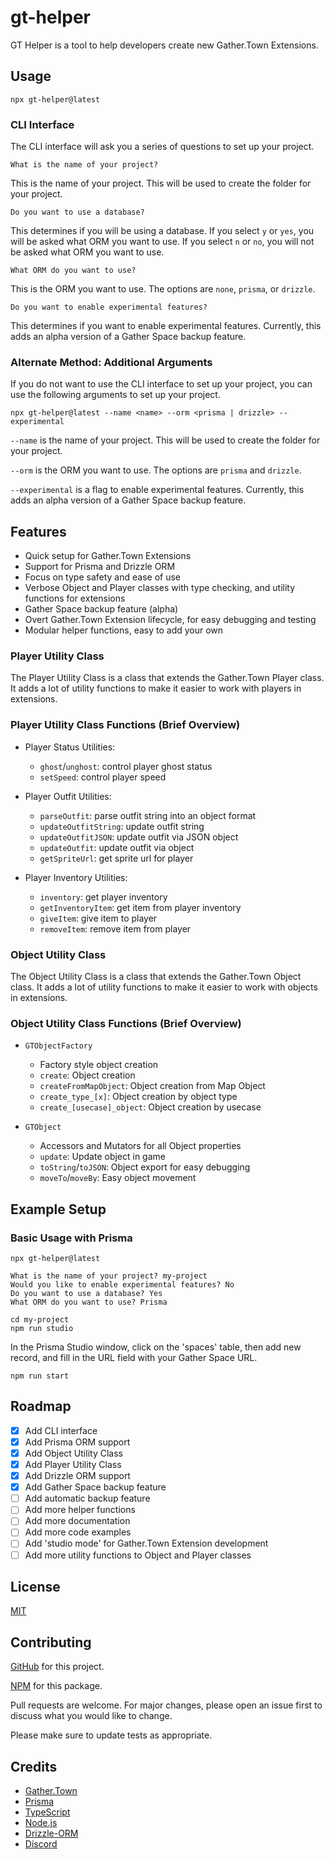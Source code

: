 # gt-helper

GT Helper is a tool to help developers create new Gather.Town Extensions.

## Usage

`npx gt-helper@latest`

### CLI Interface

The CLI interface will ask you a series of questions to set up your project.

`What is the name of your project?`

This is the name of your project. This will be used to create the folder for your project.

`Do you want to use a database?`

This determines if you will be using a database. If you select `y` or `yes`, you will be asked what ORM you want to use. If you select `n` or `no`, you will not be asked what ORM you want to use.

`What ORM do you want to use?`

This is the ORM you want to use. The options are `none`, `prisma`, or `drizzle`.

`Do you want to enable experimental features?`

This determines if you want to enable experimental features. Currently, this adds an alpha version of a Gather Space backup feature.

### Alternate Method: Additional Arguments

If you do not want to use the CLI interface to set up your project, you can use the following arguments to set up your project.

`npx gt-helper@latest --name <name> --orm <prisma | drizzle> --experimental`

`--name` is the name of your project. This will be used to create the folder for your project.

`--orm` is the ORM you want to use. The options are `prisma` and `drizzle`.

`--experimental` is a flag to enable experimental features. Currently, this adds an alpha version of a Gather Space backup feature.

## Features

- Quick setup for Gather.Town Extensions
- Support for Prisma and Drizzle ORM
- Focus on type safety and ease of use
- Verbose Object and Player classes with type checking, and utility functions for extensions
- Gather Space backup feature (alpha)
- Overt Gather.Town Extension lifecycle, for easy debugging and testing
- Modular helper functions, easy to add your own

### Player Utility Class

The Player Utility Class is a class that extends the Gather.Town Player class. It adds a lot of utility functions to make it easier to work with players in extensions.

### Player Utility Class Functions (Brief Overview)

- Player Status Utilities:

  - `ghost`/`unghost`: control player ghost status
  - `setSpeed`: control player speed

- Player Outfit Utilities:

  - `parseOutfit`: parse outfit string into an object format
  - `updateOutfitString`: update outfit string
  - `updateOutfitJSON`: update outfit via JSON object
  - `updateOutfit`: update outfit via object
  - `getSpriteUrl`: get sprite url for player

- Player Inventory Utilities:
  - `inventory`: get player inventory
  - `getInventoryItem`: get item from player inventory
  - `giveItem`: give item to player
  - `removeItem`: remove item from player

### Object Utility Class

The Object Utility Class is a class that extends the Gather.Town Object class. It adds a lot of utility functions to make it easier to work with objects in extensions.

### Object Utility Class Functions (Brief Overview)

- `GTObjectFactory`

  - Factory style object creation
  - `create`: Object creation
  - `createFromMapObject`: Object creation from Map Object
  - `create_type_[x]`: Object creation by object type
  - `create_[usecase]_object`: Object creation by usecase

- `GTObject`

  - Accessors and Mutators for all Object properties
  - `update`: Update object in game
  - `toString`/`toJSON`: Object export for easy debugging
  - `moveTo`/`moveBy`: Easy object movement

## Example Setup

### Basic Usage with Prisma

```console
npx gt-helper@latest
```

```console
What is the name of your project? my-project
Would you like to enable experimental features? No
Do you want to use a database? Yes
What ORM do you want to use? Prisma
```

```console
cd my-project
npm run studio
```

In the Prisma Studio window, click on the 'spaces' table, then add new record, and fill in the URL field with your Gather Space URL.

```console
npm run start
```

## Roadmap

- [x] Add CLI interface
- [x] Add Prisma ORM support
- [x] Add Object Utility Class
- [x] Add Player Utility Class
- [x] Add Drizzle ORM support
- [x] Add Gather Space backup feature
- [ ] Add automatic backup feature
- [ ] Add more helper functions
- [ ] Add more documentation
- [ ] Add more code examples
- [ ] Add 'studio mode' for Gather.Town Extension development
- [ ] Add more utility functions to Object and Player classes

## License

[MIT](https://choosealicense.com/licenses/mit/)

## Contributing

[GitHub](https://github.com/Jarnock/gt-helper) for this project.

[NPM](https://www.npmjs.com/package/gt-helper) for this package.

Pull requests are welcome. For major changes, please open an issue first to discuss what you would like to change.

Please make sure to update tests as appropriate.

## Credits

- [Gather.Town](https://gather.town/)
- [Prisma](https://www.prisma.io/)
- [TypeScript](https://www.typescriptlang.org/)
- [Node.js](https://nodejs.org/en/)
- [Drizzle-ORM](https://github.com/drizzle-team/drizzle-orm)
- [Discord](https://discord.gg/ymbbq4Umq6)

